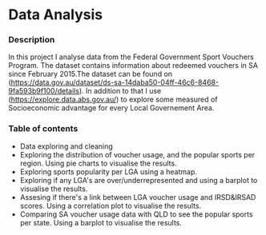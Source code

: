 #  Data Analysis

### Description
In this project I analyse data from the Federal Government Sport Vouchers Program. The dataset contains information about redeemed vouchers in SA since February 2015.The dataset can be found on (https://data.gov.au/dataset/ds-sa-14daba50-04ff-46c6-8468-9fa593b9f100/details). In addition to that I use (https://explore.data.abs.gov.au/) to explore some measured of Socioeconomic advantage for every Local Governement Area.

### Table of contents
- Data exploring and cleaning
- Exploring the distribution of voucher usage, and the popular sports per region. Using pie charts to visualise the results.
- Exploring sports popularity per LGA using a heatmap.
- Exploring if any LGA's are over/underrepresented and using a barplot to visualise the results.
- Assesing if there's a link between LGA voucher usage and IRSD&IRSAD scores. Using a correlation plot to visualise the results.
- Comparing SA voucher usage data with QLD to see the popular sports per state. Using a barplot to visualise the results.
